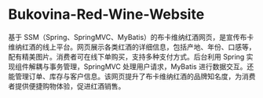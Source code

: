 # Bukovina-Red-Wine-Website
基于 SSM（Spring、SpringMVC、MyBatis）的布卡维纳红酒网页，是宣传布卡维纳红酒的线上平台。网页展示各类红酒的详细信息，包括产地、年份、口感等，配有精美图片。消费者可在线下单购买，支持多种支付方式。后台利用 Spring 实现组件解耦与事务管理，SpringMVC 处理用户请求，MyBatis 进行数据交互。还能管理订单、库存与客户信息。该网页提升了布卡维纳红酒的品牌知名度，为消费者提供便捷购物体验，促进红酒销售。 
